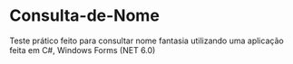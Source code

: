 # Consulta-de-Nome
Teste prático feito para consultar nome fantasia utilizando uma aplicação feita em C#, Windows Forms (NET 6.0)
